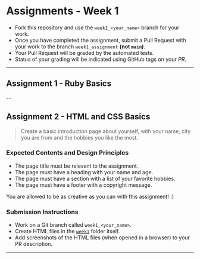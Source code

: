 # Assignments - Week 1

* Fork this repository and use the `week1_<your_name>` branch for your work.
* Once you have completed the assignment, submit a Pull Request with your work to the branch `week1_assignment` **(not `main`)**.
* Your Pull Request will be graded by the automated tests.
* Status of your grading will be indicated using GitHub tags on your _PR_.

---

## Assignment 1 - Ruby Basics

--

## Assignment 2 - HTML and CSS Basics

> Create a basic introduction page about yourself, with your name, city you are from and the hobbies you like the most. 

### Expected Contents and Design Principles

* The page title must be relevent to the assignment. 
* The page must have a heading with your name and age.
* The page must have a section with a list of your favorite hobbies.
* The page must have a footer with a copyright message.

You are allowed to be as creative as you can with this assignment! :) 

### Submission Instructions

* Work on a Git branch called `week1_<your_name>`.
* Create HTML files in the [`week1`](./) folder itself.
* Add screenshots of the HTML files (when opened in a browser) to your PR description.

---